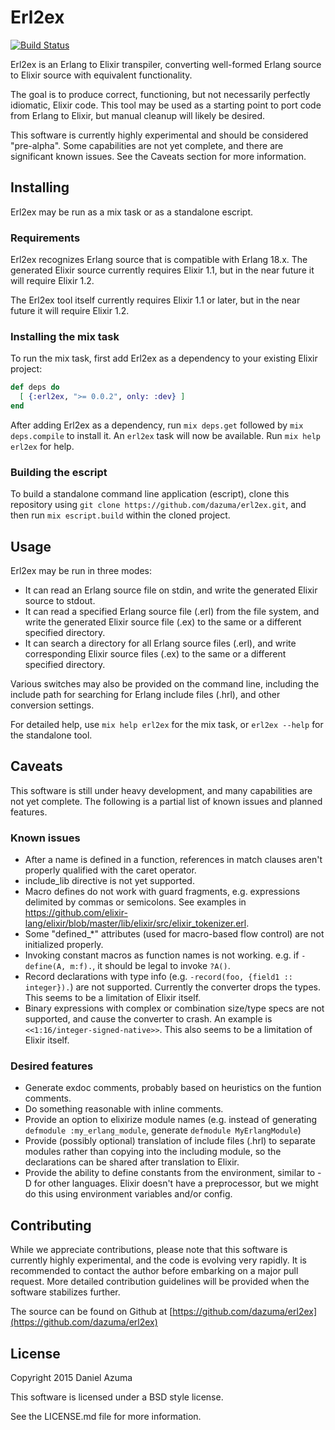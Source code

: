 # Erl2ex

[![Build Status](https://travis-ci.org/dazuma/erl2ex.svg?branch=master)](https://travis-ci.org/dazuma/erl2ex)

Erl2ex is an Erlang to Elixir transpiler, converting well-formed Erlang source to Elixir source with equivalent functionality.

The goal is to produce correct, functioning, but not necessarily perfectly idiomatic, Elixir code. This tool may be used as a starting point to port code from Erlang to Elixir, but manual cleanup will likely be desired.

This software is currently highly experimental and should be considered "pre-alpha". Some capabilities are not yet complete, and there are significant known issues. See the Caveats section for more information.

## Installing

Erl2ex may be run as a mix task or as a standalone escript.

### Requirements

Erl2ex recognizes Erlang source that is compatible with Erlang 18.x. The generated Elixir source currently requires Elixir 1.1, but in the near future it will require Elixir 1.2.

The Erl2ex tool itself currently requires Elixir 1.1 or later, but in the near future it will require Elixir 1.2.

### Installing the mix task

To run the mix task, first add Erl2ex as a dependency to your existing Elixir project:

```elixir
def deps do
  [ {:erl2ex, ">= 0.0.2", only: :dev} ]
end
```

After adding Erl2ex as a dependency, run `mix deps.get` followed by `mix deps.compile` to install it. An `erl2ex` task will now be available. Run `mix help erl2ex` for help.

### Building the escript

To build a standalone command line application (escript), clone this repository using `git clone https://github.com/dazuma/erl2ex.git`, and then run `mix escript.build` within the cloned project.

## Usage

Erl2ex may be run in three modes:

*   It can read an Erlang source file on stdin, and write the generated Elixir source to stdout.
*   It can read a specified Erlang source file (.erl) from the file system, and write the generated Elixir source file (.ex) to the same or a different specified directory.
*   It can search a directory for all Erlang source files (.erl), and write corresponding Elixir source files (.ex) to the same or a different specified directory.

Various switches may also be provided on the command line, including the include path for searching for Erlang include files (.hrl), and other conversion settings.

For detailed help, use `mix help erl2ex` for the mix task, or `erl2ex --help` for the standalone tool.

## Caveats

This software is still under heavy development, and many capabilities are not yet complete. The following is a partial list of known issues and planned features.

### Known issues

*   After a name is defined in a function, references in match clauses aren't properly qualified with the caret operator.
*   include_lib directive is not yet supported.
*   Macro defines do not work with guard fragments, e.g. expressions delimited by commas or semicolons. See examples in https://github.com/elixir-lang/elixir/blob/master/lib/elixir/src/elixir_tokenizer.erl.
*   Some "defined_*" attributes (used for macro-based flow control) are not initialized properly.
*   Invoking constant macros as function names is not working. e.g. if `-define(A, m:f).`, it should be legal to invoke `?A()`.
*   Record declarations with type info (e.g. `-record(foo, {field1 :: integer}).`) are not supported. Currently the converter drops the types. This seems to be a limitation of Elixir itself.
*   Binary expressions with complex or combination size/type specs are not supported, and cause the converter to crash. An example is `<<1:16/integer-signed-native>>`. This also seems to be a limitation of Elixir itself.

### Desired features

*   Generate exdoc comments, probably based on heuristics on the funtion comments.
*   Do something reasonable with inline comments.
*   Provide an option to elixirize module names (e.g. instead of generating `defmodule :my_erlang_module`, generate `defmodule MyErlangModule`)
*   Provide (possibly optional) translation of include files (.hrl) to separate modules rather than copying into the including module, so the declarations can be shared after translation to Elixir.
*   Provide the ability to define constants from the environment, similar to -D for other languages. Elixir doesn't have a preprocessor, but we might do this using environment variables and/or config.

## Contributing

While we appreciate contributions, please note that this software is currently highly experimental, and the code is evolving very rapidly. It is recommended to contact the author before embarking on a major pull request. More detailed contribution guidelines will be provided when the software stabilizes further.

The source can be found on Github at [https://github.com/dazuma/erl2ex](https://github.com/dazuma/erl2ex)

## License

Copyright 2015 Daniel Azuma

This software is licensed under a BSD style license.

See the LICENSE.md file for more information.
